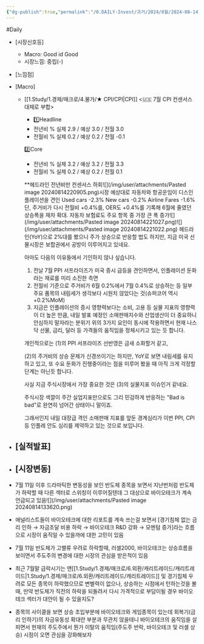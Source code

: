 ```yaml
---
{"dg-publish":true,"permalink":"/0.DAILY-Invest/과거/2024/8월/2024-08-14/","created":"2024-08-14T13:35:53.792+09:00","updated":"2025-08-06T13:56:29.022+09:00"}
---
```


#Daily 


- [시장신호등]
	- Macro: Good id Good 
	- 시장느낌:  중립(-)


- [느낌점] 



- [Macro]
	- [[1.Study/1.경제/매크로/4.물가/★ CPI/CPI\|CPI]] <🇺🇸 7월 CPI 컨센서스 대체로 부합>
		- 1️⃣Headline
		- 전년비 %
		실제 2.9 / 예상 3.0 / 전월 3.0
		- 전월비 %
		실제 0.2 / 예상 0.2 / 전월 -0.1
		
		2️⃣Core
		- 전년비 %
		실제 3.2 / 예상 3.2 / 전월 3.3
		- 전월비 %
		실제 0.2 / 예상 0.2 / 전월 0.1
	
		**헤드라인 전년비만 컨센서스 하회![](/img/user/attachments/Pasted image 20240814220905.png)시장 예상대로 자동차와 항공운임이 디스인플레이션을 견인
		Used cars -2.3%
		New cars -0.2%
		Airline Fares -1.6%
		단, 주거비가 다시 전월비 +0.4%를, OER도 +0.4%를 기록해 6월에 줄였던 상승폭을 재차 확대. 자동차 보험료도 주요 항목 중 가장 큰 폭 증가![](/img/user/attachments/Pasted image 20240814221027.png)![](/img/user/attachments/Pasted image 20240814221022.png)
		헤드라인(YoY)으로 2%대를 봤으니 주가 상승으로 반응할 법도 하지만, 지금 미국 선물시장은 보합권에서 공방이 이루어지고 있네요. 
		
		아마도 다음의 이유들에서 기인하지 않나 싶습니다.

		1) 전날 7월 PPI 서프라이즈가 미국 증시 급등을 견인하면서, 인플레이션 둔화라는 재료를 미리 소진한 측면
		2) 전월비 기준으로 주거비가 6월 0.2%에서 7월 0.4%로 상승하는 등 일부 주요 품목의 내림세가 생각보다 시원치 않았다는 것(슈퍼코어 역시 +0.2%MoM)
		3) 지금은 인플레이션의 증시 영향력보다는 소비, 고용 등 실물 지표의 영향력이 더 높은 만큼, 내일 발표 예정인 소매판매지수와 산업생산이 더 중요하니 안심하지 말자라는 분위기
		위의 3가지 요인이 동시에 작용하면서 현재 나스닥 선물, 금리, 달러 등 가격들의 움직임을 정체시키고 있는 듯 합니다.
		
		개인적으로는 (1)의 PPI 서프라이즈 선반영은 금새 소화할거 같고,
		
		(2)의 주거비의 상승 문제가 신경쓰이기는 하지만, YoY로 보면 내림세를 유지하고 있고, 또 수요 둔화가 진행중이라는 점을 미루어 봤을 때 아직 크게 걱정할 단계는 아닌듯 합니다.
		
		사실 지금 주식시장에서 가장 중요한 것은 (3)의 실물지표 이슈인거 같네요. 
		
		주식시장 색깔이 주간 실업지표만으로도 그리 민감하게 반응하는 "Bad is bad"로 완연히 넘어간 상태이니 말이죠.
		
		그래서인지 내일 대장급 격인 소매판매 지표를 앞둔 경계심리가 이번 PPI, CPI 등 인플레 안도 심리를 제약하고 있는 것으로 보입니다.


- [실적발표]
	-                                                                     



- [시장변동]
	- 

- 7월 11일 이후 드라마틱한 변동성을 보인 반도체 종목을 보면서 지난번처럼 반도체가 하락할 때 다른 섹터로 스위칭이 이루어질텐데 그 대상으로 바이오테크가 계속 언급되고 있음![](/img/user/attachments/Pasted image 20240814133620.png)
- 애널리스트들이 바이오테크에 대한 리포트를 계속 쓰는걸 보면서 [경기침체 없는 금리 인하 → 자금조달 비용 하락 → 바이오테크 R&D 강화 → 모멘텀 증가]라는 흐름으로 시장이 움직일 수 있을까에 대한 고민이 있음
- 7월 11일 반도체가 고밸류 우려로 하락할때, 러셀2000, 바이오테크는 상승흐름을 보이면서 주도주의 변경에 대한 시장의 관심을 받은적이 있음
- 최근 7월말 급락시기는 앤[[1.Study/1.경제/매크로/6.외환/캐리트레이드/캐리트레이드\|1.Study/1.경제/매크로/6.외환/캐리트레이드/캐리트레이드]] 및 경기침체 우려로 모든 종목이 하락했으므로 변별력이 없으나, 상승하는 시점에서 턴하는것을 볼때, 만약 반도체가 직전의 하락을 되돌려서 다시 가격적으로 부담이될 경우 바이오테크 섹터가 대안이 될 수 있을지도?
- 종목의 사이클을 보면 상승 초입부분에 바이오테크와 게임종목이 있는데 회복기(금리 인하기)의 자금유동성 확대란 부분과 무관치 않을테니 바이오테크의 움직임을 살피면서 현재의 주도주에서 뭔가 이탈의 움직임(주도주 반락, 바이오테크 및 러셀 상승) 시점이 오면 관심을 강화해보자